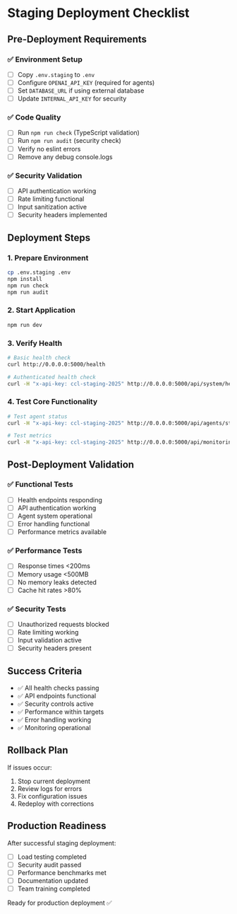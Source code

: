 # Staging Deployment Checklist

## Pre-Deployment Requirements

### ✅ Environment Setup

- [ ] Copy `.env.staging` to `.env`
- [ ] Configure `OPENAI_API_KEY` (required for agents)
- [ ] Set `DATABASE_URL` if using external database
- [ ] Update `INTERNAL_API_KEY` for security

### ✅ Code Quality

- [ ] Run `npm run check` (TypeScript validation)
- [ ] Run `npm run audit` (security check)
- [ ] Verify no eslint errors
- [ ] Remove any debug console.logs

### ✅ Security Validation

- [ ] API authentication working
- [ ] Rate limiting functional
- [ ] Input sanitization active
- [ ] Security headers implemented

## Deployment Steps

### 1. Prepare Environment

```bash
cp .env.staging .env
npm install
npm run check
npm run audit
```

### 2. Start Application

```bash
npm run dev
```

### 3. Verify Health

```bash
# Basic health check
curl http://0.0.0.0:5000/health

# Authenticated health check
curl -H "x-api-key: ccl-staging-2025" http://0.0.0.0:5000/api/system/health
```

### 4. Test Core Functionality

```bash
# Test agent status
curl -H "x-api-key: ccl-staging-2025" http://0.0.0.0:5000/api/agents/status

# Test metrics
curl -H "x-api-key: ccl-staging-2025" http://0.0.0.0:5000/api/monitoring/metrics
```

## Post-Deployment Validation

### ✅ Functional Tests

- [ ] Health endpoints responding
- [ ] API authentication working
- [ ] Agent system operational
- [ ] Error handling functional
- [ ] Performance metrics available

### ✅ Performance Tests

- [ ] Response times <200ms
- [ ] Memory usage <500MB
- [ ] No memory leaks detected
- [ ] Cache hit rates >80%

### ✅ Security Tests

- [ ] Unauthorized requests blocked
- [ ] Rate limiting working
- [ ] Input validation active
- [ ] Security headers present

## Success Criteria

- ✅ All health checks passing
- ✅ API endpoints functional
- ✅ Security controls active
- ✅ Performance within targets
- ✅ Error handling working
- ✅ Monitoring operational

## Rollback Plan

If issues occur:

1. Stop current deployment
2. Review logs for errors
3. Fix configuration issues
4. Redeploy with corrections

## Production Readiness

After successful staging deployment:

- [ ] Load testing completed
- [ ] Security audit passed
- [ ] Performance benchmarks met
- [ ] Documentation updated
- [ ] Team training completed

Ready for production deployment ✅
